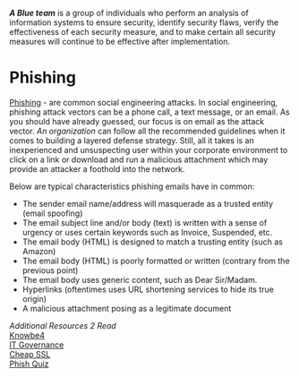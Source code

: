 ***A Blue team*** is a group of individuals who perform an analysis of information systems to ensure security, identify security flaws, verify the effectiveness of each security measure, and to make certain all security measures will continue to be effective after implementation.

# Phishing
[Phishing](Phishing) - are common social engineering attacks. In social engineering, phishing attack vectors can be a phone call, a text message, or an email. As you should have already guessed, our focus is on email as the attack vector.
*An organization* can follow all the recommended guidelines when it comes to building a layered defense strategy. Still, all it takes is an inexperienced and unsuspecting user within your corporate environment to click on a link or download and run a malicious attachment which may provide an attacker a foothold into the network.

Below are typical characteristics phishing emails have in common:  
* The sender email name/address will masquerade as a trusted entity (email spoofing)
* The email subject line and/or body (text) is written with a sense of urgency or uses certain keywords such as Invoice, Suspended, etc.
* The email body (HTML) is designed to match a trusting entity (such as Amazon)
* The email body (HTML) is poorly formatted or written (contrary from the previous point)
* The email body uses generic content, such as Dear Sir/Madam.
* Hyperlinks (oftentimes uses URL shortening services to hide its true origin)
* A malicious attachment posing as a legitimate document

*Additional Resources 2 Read*  
[Knowbe4](https://www.knowbe4.com/phishing)  
[IT Governance](https://www.itgovernance.co.uk/blog/5-ways-to-detect-a-phishing-email)  
[Cheap SSL](https://cheapsslsecurity.com/blog/10-phishing-email-examples-you-need-to-see/)  
[Phish Quiz](https://phishingquiz.withgoogle.com)
